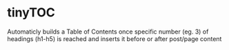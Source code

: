 tinyTOC
=======

Automaticly builds a Table of Contents once specific number (eg. 3) of headings (h1-h5) is reached and inserts it before or after post/page content
